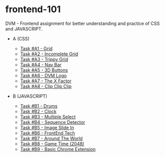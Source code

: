 # frontend-101

DVM - Frontend assignment for better understanding and practice of CSS and JAVASCRIPT.

* A (CSS)
  - [Task #A1 - Grid](https://kunal-mohta.github.io/frontend-101/A/1.html)
  - [Task #A2 - Incomplete Grid](https://kunal-mohta.github.io/frontend-101/A/2.html)
  - [Task #A3 - Trippy Grid](https://kunal-mohta.github.io/frontend-101/A/3.html)
  - [Task #A4 - Nav Bar](https://kunal-mohta.github.io/frontend-101/A/4.html)
  - [Task #A5 - 3D Buttons](https://kunal-mohta.github.io/frontend-101/A/5.html)
  - [Task #A6 - DVM Logo](https://kunal-mohta.github.io/frontend-101/A/6.html)
  - [Task #A7 - The X Factor](https://kunal-mohta.github.io/frontend-101/A/7.html)
  - [Task #A8 - Clip Clip Clip](https://kunal-mohta.github.io/frontend-101/A/8.html)
  
  
* B (JAVASCRIPT)
  - [Task #B1 - Drums](https://kunal-mohta.github.io/frontend-101/B/1.html)
  - [Task #B2 - Clock](https://kunal-mohta.github.io/frontend-101/B/2.html)
  - [Task #B3 - Multiple Select](https://kunal-mohta.github.io/frontend-101/B/3.html)
  - [Task #B4 - Sequence Detector](https://kunal-mohta.github.io/frontend-101/B/4.html)
  - [Task #B5 - Image Slide In](https://kunal-mohta.github.io/frontend-101/B/5.html)
  - [Task #B6 - FrontEnd Tech](https://kunal-mohta.github.io/frontend-101/B/6.html)
  - [Task #B7 - Around The World](https://kunal-mohta.github.io/frontend-101/B/7.html)
  - [Task #B8 - Game Time (2048)](https://kunal-mohta.github.io/frontend-101/B/2048.html)
  - [Task #B9 - Basic Chrome Extension](https://kunal-mohta.github.io/frontend-101/B/9.html)
